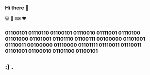 ### Hi there  👋
 💻 📱 ⌨ ❤
### 01100101 01110110 01100101 01110010 01111001 01110100 01101000 01101001 01101110 01100111 00100000 01101001 01110011 00100000 01110000 01101111 01110011 01110011 01101001 01100010 01101100 01100101 
## :) .
<!--
**halilgoksu//halilgoksu** is a ✨ _special_ ✨ repository because its `README.md` (this file) appears on your GitHub profile.

Here are some ideas to get you started:

- 🔭 I’m currently working on ...
- 🌱 I’m currently learning ...
- 👯 I’m looking to collaborate on ...
- 🤔 I’m looking for help with ...
- 💬 Ask me about ...
- 📫 How to reach me:halilskywater@gmail.com  ...
- 😄 Pronouns: ...
- ⚡ Fun fact: ...
-->
